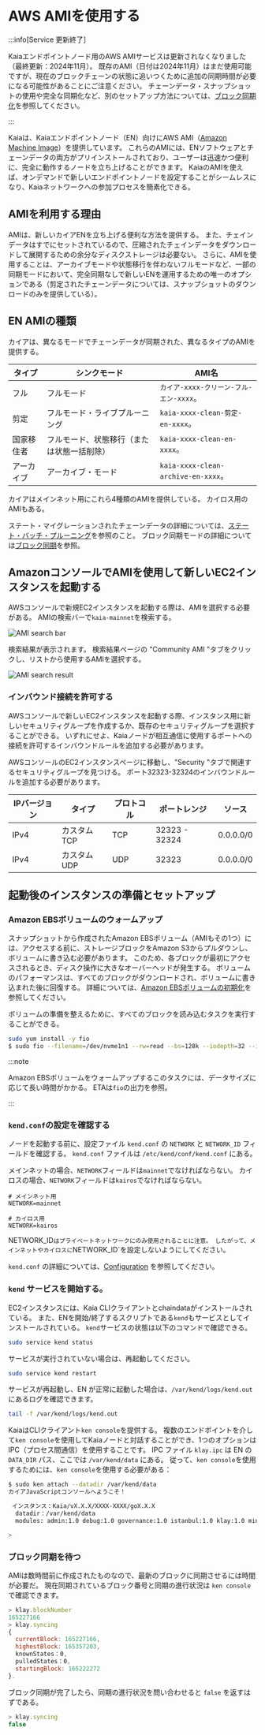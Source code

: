 # AWS AMIを使用する

:::info[Service 更新終了］

Kaiaエンドポイントノード用のAWS AMIサービスは更新されなくなりました（最終更新：2024年11月）。 既存のAMI（日付は2024年11月）はまだ使用可能ですが、現在のブロックチェーンの状態に追いつくために追加の同期時間が必要になる可能性があることにご注意ください。 チェーンデータ・スナップショットの使用や完全な同期化など、別のセットアップ方法については、[ブロック同期化](../../learn/storage/block-sync.md)を参照してください。

:::

Kaiaは、Kaiaエンドポイントノード（EN）向けにAWS AMI（[Amazon Machine Image](https://docs.aws.amazon.com/AWSEC2/latest/UserGuide/AMIs.html)）を提供しています。 これらのAMIには、ENソフトウェアとチェーンデータの両方がプリインストールされており、ユーザーは迅速かつ便利に、完全に動作するノードを立ち上げることができます。 KaiaのAMIを使えば、オンデマンドで新しいエンドポイントノードを設定することがシームレスになり、Kaiaネットワークへの参加プロセスを簡素化できる。

## AMIを利用する理由

AMIは、新しいカイアENを立ち上げる便利な方法を提供する。 また、チェインデータはすでにセットされているので、圧縮されたチェインデータをダウンロードして展開するための余分なディスクストレージは必要ない。 さらに、AMIを使用することは、アーカイブモードや状態移行を伴わないフルモードなど、一部の同期モードにおいて、完全同期なしで新しいENを運用するための唯一のオプションである（剪定されたチェーンデータについては、スナップショットのダウンロードのみを提供している）。

## EN AMIの種類

カイアは、異なるモードでチェーンデータが同期された、異なるタイプのAMIを提供する。

| **タイプ** | **シンクモード**            | **AMI名**                           |
| ------- | --------------------- | ---------------------------------- |
| フル      | フルモード                 | `カイア-xxxx-クリーン-フル-エン-xxxx`。        |
| 剪定      | フルモード・ライブプルーニング       | `kaia-xxxx-clean-剪定-en-xxxx`。      |
| 国家移住者   | フルモード、状態移行（または状態一括削除） | `kaia-xxxx-clean-en-xxxx`。         |
| アーカイブ   | アーカイブ・モード             | `kaia-xxxx-clean-archive-en-xxxx`。 |

カイアはメインネット用にこれら4種類のAMIを提供している。 カイロス用のAMIもある。

ステート・マイグレーションされたチェーンデータの詳細については、[ステート・バッチ・プルーニング](../../../learn/storage/state-pruning/#state-batch-pruning-state-migration)を参照のこと。
ブロック同期モードの詳細については[ブロック同期](../../learn/storage/block-sync.md)を参照。

## AmazonコンソールでAMIを使用して新しいEC2インスタンスを起動する

AWSコンソールで新規EC2インスタンスを起動する際は、AMIを選択する必要がある。 AMIの検索バーで`kaia-mainnet`を検索する。

![AMI search bar](/img/misc/ami_search.png)

検索結果が表示されます。 検索結果ページの "Community AMI "タブをクリックし、リストから使用するAMIを選択する。

![AMI search result](/img/misc/ami_select.png)

### インバウンド接続を許可する

AWSコンソールで新しいEC2インスタンスを起動する際、インスタンス用に新しいセキュリティグループを作成するか、既存のセキュリティグループを選択することができる。 いずれにせよ、Kaiaノードが相互通信に使用するポートへの接続を許可するインバウンドルールを追加する必要があります。

AWSコンソールのEC2インスタンスページに移動し、"Security "タブで関連するセキュリティグループを見つける。 ポート32323-32324のインバウンドルールを追加する必要があります。

| IPバージョン | タイプ     | プロトコル | ポートレンジ        | ソース                                                       |
| ------- | ------- | ----- | ------------- | --------------------------------------------------------- |
| IPv4    | カスタムTCP | TCP   | 32323 - 32324 | 0.0.0.0/0 |
| IPv4    | カスタムUDP | UDP   | 32323         | 0.0.0.0/0 |

## 起動後のインスタンスの準備とセットアップ

### Amazon EBSボリュームのウォームアップ

スナップショットから作成されたAmazon EBSボリューム（AMIもその1つ）には、アクセスする前に、ストレージブロックをAmazon S3からプルダウンし、ボリュームに書き込む必要があります。 このため、各ブロックが最初にアクセスされるとき、ディスク操作に大きなオーバーヘッドが発生する。 ボリュームのパフォーマンスは、すべてのブロックがダウンロードされ、ボリュームに書き込まれた後に回復する。 詳細については、[Amazon EBSボリュームの初期化](https://docs.aws.amazon.com/ebs/latest/userguide/ebs-initialize.html)を参照してください。

ボリュームの準備を整えるために、すべてのブロックを読み込むタスクを実行することができる。

```bash
sudo yum install -y fio
$ sudo fio --filename=/dev/nvme1n1 --rw=read --bs=128k --iodepth=32 --ioengine=libaio --direct=1 --name=volume-initialize
```

:::note

Amazon EBSボリュームをウォームアップするこのタスクには、データサイズに応じて長い時間がかかる。 ETAは`fio`の出力を参照。

:::

### `kend.conf`の設定を確認する

ノードを起動する前に、設定ファイル `kend.conf` の `NETWORK` と `NETWORK_ID` フィールドを確認する。 `kend.conf` ファイルは `/etc/kend/conf/kend.conf` にある。

メインネットの場合、`NETWORK`フィールドは`mainnet`でなければならない。 カイロスの場合、`NETWORK`フィールドは`kairos`でなければならない。

```
# メインネット用
NETWORK=mainnet

# カイロス用
NETWORK=kairos
```

NETWORK_ID`はプライベートネットワークにのみ使用されることに注意。 したがって、メインネットやカイロスに`NETWORK_ID\`を設定しないようにしてください。

`kend.conf` の詳細については、[Configuration](configuration.md) を参照してください。

### `kend` サービスを開始する。

EC2インスタンスには、Kaia CLIクライアントとchaindataがインストールされている。 また、ENを開始/終了するスクリプトである`kend`もサービスとしてインストールされている。 `kend`サービスの状態は以下のコマンドで確認できる。

```bash
sudo service kend status
```

サービスが実行されていない場合は、再起動してください。

```bash
sudo service kend restart
```

サービスが再起動し、EN が正常に起動した場合は、`/var/kend/logs/kend.out` にあるログを確認できます。

```bash
tail -f /var/kend/logs/kend.out
```

KaiaはCLIクライアント`ken console`を提供する。 複数のエンドポイントを介して`ken console`を使用してKaiaノードと対話することができ、1つのオプションはIPC（プロセス間通信）を使用することです。 IPC ファイル `klay.ipc` は EN の `DATA_DIR` パス、ここでは `/var/kend/data` にある。 従って、`ken console`を使用するためには、`ken console`を使用する必要がある：

```bash
$ sudo ken attach --datadir /var/kend/data
カイアJavaScriptコンソールへようこそ！

 インスタンス：Kaia/vX.X.X/XXXX-XXXX/goX.X.X
  datadir：/var/kend/data
  modules: admin:1.0 debug:1.0 governance:1.0 istanbul:1.0 klay:1.0 miner:1.0 net:1.0 personal:1.0 rpc:1.0 txpool:1.0

>
```

### ブロック同期を待つ

AMIは数時間前に作成されたものなので、最新のブロックに同期させるには時間が必要だ。 現在同期されているブロック番号と同期の進行状況は `ken console` で確認できます。

```js
> klay.blockNumber
165227166
> klay.syncing
{
  currentBlock: 165227166,
  highestBlock: 165357203,
  knownStates：0,
  pulledStates：0,
  startingBlock: 165222272
}.
```

ブロック同期が完了したら、同期の進行状況を問い合わせると `false` を返すはずである。

```js
> klay.syncing
false
```
